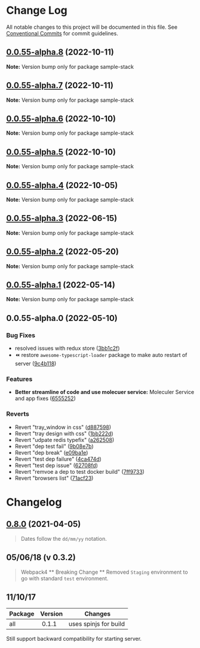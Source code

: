 # Change Log

All notable changes to this project will be documented in this file.
See [Conventional Commits](https://conventionalcommits.org) for commit guidelines.

## [0.0.55-alpha.8](https://github.com/cdmbase/fullstack-pro/compare/v0.0.55-alpha.7...v0.0.55-alpha.8) (2022-10-11)

**Note:** Version bump only for package sample-stack





## [0.0.55-alpha.7](https://github.com/cdmbase/fullstack-pro/compare/v0.0.55-alpha.6...v0.0.55-alpha.7) (2022-10-11)

**Note:** Version bump only for package sample-stack





## [0.0.55-alpha.6](https://github.com/cdmbase/fullstack-pro/compare/v0.0.55-alpha.5...v0.0.55-alpha.6) (2022-10-10)

**Note:** Version bump only for package sample-stack





## [0.0.55-alpha.5](https://github.com/cdmbase/fullstack-pro/compare/v0.0.55-alpha.4...v0.0.55-alpha.5) (2022-10-10)

**Note:** Version bump only for package sample-stack





## [0.0.55-alpha.4](https://github.com/cdmbase/fullstack-pro/compare/v0.0.55-alpha.3...v0.0.55-alpha.4) (2022-10-05)

**Note:** Version bump only for package sample-stack





## [0.0.55-alpha.3](https://github.com/cdmbase/fullstack-pro/compare/v0.0.55-alpha.2...v0.0.55-alpha.3) (2022-06-15)

**Note:** Version bump only for package sample-stack





## [0.0.55-alpha.2](https://github.com/cdmbase/fullstack-pro/compare/v0.0.55-alpha.1...v0.0.55-alpha.2) (2022-05-20)

**Note:** Version bump only for package sample-stack





## [0.0.55-alpha.1](https://github.com/cdmbase/fullstack-pro/compare/v0.0.55-alpha.0...v0.0.55-alpha.1) (2022-05-14)

**Note:** Version bump only for package sample-stack





## 0.0.55-alpha.0 (2022-05-10)


### Bug Fixes

*  resolved issues with redux store ([3bb1c2f](https://github.com/cdmbase/fullstack-pro/commit/3bb1c2f7a316e65ad219797a2b1c7c145da1a226))
* :rewind: restore `awesome-typescript-loader` package to make auto restart of server ([9c4b118](https://github.com/cdmbase/fullstack-pro/commit/9c4b118e04443c596a5c8fda6435f5a36173c530))


### Features

* **Better streamline of code and use molecuer service:** Moleculer Service and app fixes ([6555252](https://github.com/cdmbase/fullstack-pro/commit/6555252275514c7e72598e03ff0775cb5d9fa04e))


### Reverts

* Revert "tray_window  in css" ([d887598](https://github.com/cdmbase/fullstack-pro/commit/d8875981939d40b893b8cfe3f62f11ea73bf999e))
* Revert "tray design with css" ([1bb222d](https://github.com/cdmbase/fullstack-pro/commit/1bb222dd4fbb11a6769e584c34987861e120a645))
* Revert "udpate redis typefix" ([a262508](https://github.com/cdmbase/fullstack-pro/commit/a262508a6fc45236ffd14622fc23dd689698c435))
* Revert "dep test fail" ([9b08e7b](https://github.com/cdmbase/fullstack-pro/commit/9b08e7b23c77be0e5948e1aaee1727440e23d91c))
* Revert "dep break" ([e09ba1e](https://github.com/cdmbase/fullstack-pro/commit/e09ba1e1738f091c7071c807abeeb5f30978a271))
* Revert "test dep failure" ([4ca474d](https://github.com/cdmbase/fullstack-pro/commit/4ca474dda8ffa7f2bc999a0dc1f391d3343d3761))
* Revert "test dep issue" ([62708fd](https://github.com/cdmbase/fullstack-pro/commit/62708fd86327a610e7879365a8a04514063268d8))
* Revert "remvoe a dep to test docker build" ([7ff9733](https://github.com/cdmbase/fullstack-pro/commit/7ff9733275e88bd78562ed3612369ae598f52a3d))
* Revert "browsers list" ([71acf23](https://github.com/cdmbase/fullstack-pro/commit/71acf23818f49ad86cc017588ad5a73477f767e8))





# Changelog


## [0.8.0](https://github.com/cdmbase/fullstack-pro/compare/v0.0.40-alpha.12...v0.0.40-alpha.13) (2021-04-05)


> Dates follow the `dd/mm/yy` notation.
## 05/06/18 (v 0.3.2)
> Webpack4
** Breaking Change ** 
Removed `Staging` environment to go with standard `test` environment. 



## 11/10/17
| Package | Version | Changes |
| ---- | --- | --- |
| all | 0.1.1 | uses spinjs for build |

Still support backward compatibility for starting server.
